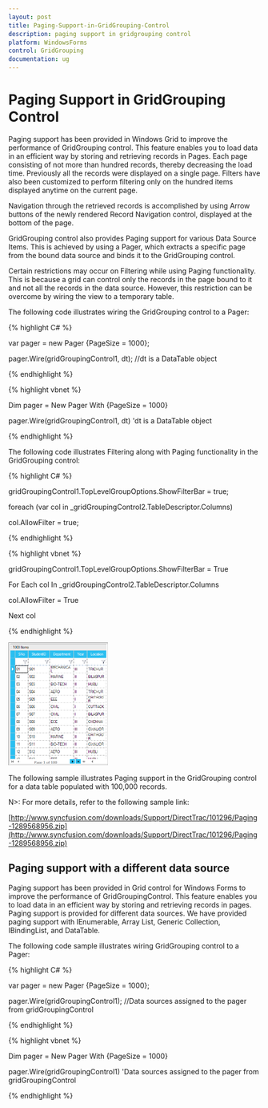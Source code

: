 ```yaml
---
layout: post
title: Paging-Support-in-GridGrouping-Control
description: paging support in gridgrouping control
platform: WindowsForms
control: GridGrouping
documentation: ug
---
```


# Paging Support in GridGrouping Control

Paging support has been provided in Windows Grid to improve the performance of GridGrouping control. This feature enables you to load data in an efficient way by storing and retrieving records in Pages. Each page consisting of not more than hundred records, thereby decreasing the load time. Previously all the records were displayed on a single page. Filters have also been customized to perform filtering only on the hundred items displayed anytime on the current page. 

Navigation through the retrieved records is accomplished by using Arrow buttons of the newly rendered Record Navigation control, displayed at the bottom of the page.

GridGrouping control also provides Paging support for various Data Source Items. This is achieved by using a Pager, which extracts a specific page from the bound data source and binds it to the GridGrouping control.

Certain restrictions may occur on Filtering while using Paging functionality. This is because a grid can control only the records in the page bound to it and not all the records in the data source. However, this restriction can be overcome by wiring the view to a temporary table.

The following code illustrates wiring the GridGrouping control to a Pager:



{% highlight C# %}  



var pager = new Pager {PageSize = 1000};

pager.Wire(gridGroupingControl1, dt); //dt is a DataTable object

{% endhighlight %}

{% highlight vbnet %} 



Dim pager = New Pager With {PageSize = 1000}

pager.Wire(gridGroupingControl1, dt) 'dt is a DataTable object

{% endhighlight %} 

The following code illustrates Filtering along with Paging functionality in the GridGrouping control:



{% highlight C# %}  



gridGroupingControl1.TopLevelGroupOptions.ShowFilterBar = true;

foreach (var col in _gridGroupingControl2.TableDescriptor.Columns)

col.AllowFilter = true;

{% endhighlight %}

{% highlight vbnet %} 



gridGroupingControl1.TopLevelGroupOptions.ShowFilterBar = True

For Each col In _gridGroupingControl2.TableDescriptor.Columns

col.AllowFilter = True

Next col

{% endhighlight %} 

 ![](Paging-Support-in-GridGrouping-Control_images/Paging-Support-in-GridGrouping-Control_img1.png) 



The following sample illustrates Paging support in the GridGrouping control for a data table populated with 100,000 records.



N>: For more details, refer to the following sample link:



[http://www.syncfusion.com/downloads/Support/DirectTrac/101296/Paging-1289568956.zip](http://www.syncfusion.com/downloads/Support/DirectTrac/101296/Paging-1289568956.zip)

## Paging support with a different data source

Paging support has been provided in Grid control for Windows Forms to improve the performance of GridGroupingControl. This feature enables you to load data in an efficient way by storing and retrieving records in pages. Paging support is provided for different data sources. We have provided paging support with IEnumerable, Array List, Generic Collection, IBindingList, and DataTable.

The following code sample illustrates wiring GridGrouping control to a Pager:

{% highlight C# %}  



var pager = new Pager {PageSize = 1000};

pager.Wire(gridGroupingControl1); //Data sources assigned to the pager from gridGroupingControl

{% endhighlight %}

{% highlight vbnet %} 



Dim pager = New Pager With {PageSize = 1000}

pager.Wire(gridGroupingControl1) 'Data sources assigned to the pager from gridGroupingControl

{% endhighlight %} 

